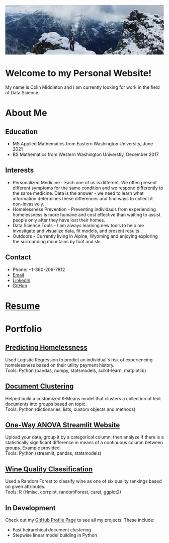 ![alt text](./images/static_peak.jpg "September 2021 - Static Peak, Tetons, WY")

# Welcome to my Personal Website!
My name is Colin Middleton and I am currently looking for work in the field of Data Science.  

# About Me
## Education
* MS Applied Mathematics from Eastern Washington University, June 2021  
* BS Mathematics from Western Washington Universtiy, December 2017  

## Interests
* Personalized Medicine - Each one of us is different. We often present different symptoms for the same condition and we respond differently to the same medicine. Data is the answer - we need to learn what information determines these differences and find ways to collect it non-invasively.   
* Homelessness Prevention - Preventing individauls from experiencing homelessness is more humane and cost effective than waiting to assist people only after they have lost their homes. 
* Data Science Tools - I am always learning new tools to help me investigate and visualize data, fit models, and present results.  
* Outdoors - Currently living in Alpine, Wyoming and enjoying exploring the surrounding mountains by foot and ski.
 
## Contact 
* Phone: +1-360-206-7812  
* [Email](mailto:colindmiddleton@gmail.com)  
* [LinkedIn](https://www.linkedin.com/in/colin-middleton-000/)  
* [GitHub](https://github.com/middlec000)  

# [Resume](./resume/resume.pdf)

# Portfolio
## [Predicting Homelessness](https://github.com/middlec000/SPA_predict_homelessness)
Used Logistic Regression to predict an individual's risk of experiencing homelessness based on their utility payment history.  
Tools: Python (pandas, numpy, statsmodels, scikit-learn, matplotlib)

## [Document Clustering](https://github.com/middlec000/cord19clustering)
Helped build a customized K-Means model that clusters a collection of text documents into groups based on topic.  
Tools: Python (dictionaries, lists, custom objects and methods)

## [One-Way ANOVA Streamlit Website](https://share.streamlit.io/middlec000/grades_vs_student_characteristic/main/src/main.py)
Upload your data, group it by a categorical column, then analyze if there is a statistically significant difference in means of a continuous column between groups. Example provided.  
Tools: Python (streamlit, pandas, statsmodels)

## [Wine Quality Classification](https://github.com/middlec000/wine_quality)
Used a Random Forest to classify wine as one of six quality rankings based on given attributes.  
Tools: R (Hmisc, corrplot, randomForest, caret, ggplot2)

## In Development
Check out my [GitHub Profile Page](https://github.com/middlec000) to see all my projects. These include:
* Fast heirarchical document clustering  
* Stepwise linear model building in Python  